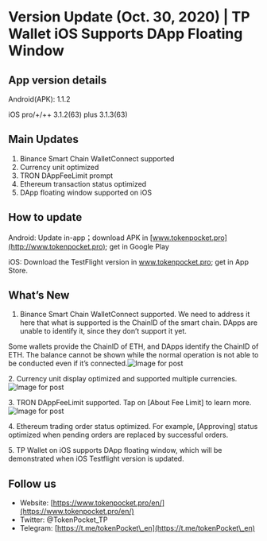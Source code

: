 # Version Update (Oct. 30, 2020) | TP Wallet iOS Supports DApp Floating Window

## App version details <a href="#82df" id="82df"></a>

Android(APK): 1.1.2

iOS pro/+/++ 3.1.2(63) plus 3.1.3(63)

## Main Updates <a href="#1448" id="1448"></a>

1. Binance Smart Chain WalletConnect supported
2. Currency unit optimized
3. TRON DAppFeeLimit prompt
4. Ethereum transaction status optimized
5. DApp floating window supported on iOS

## How to update <a href="#2150" id="2150"></a>

Android: Update in-app；download APK in [www.tokenpocket.pro](http://www.tokenpocket.pro); get in Google Play

iOS: Download the TestFlight version in www.tokenpocket.pro; get in App Store.

## What’s New <a href="#0567" id="0567"></a>

1. Binance Smart Chain WalletConnect supported. We need to address it here that what is supported is the ChainID of the smart chain. DApps are unable to identify it, since they don’t support it yet.

Some wallets provide the ChainID of ETH, and DApps identify the ChainID of ETH. The balance cannot be shown while the normal operation is not able to be conducted even if it’s connected.![Image for post](https://miro.medium.com/max/1238/0\*oAxHPLbIM4iIXPdL.png)

2\. Currency unit display optimized and supported multiple currencies.![Image for post](https://miro.medium.com/max/800/1\*lnxSFZ83G9X-dyYbNmvJHQ.png)

3\. TRON DAppFeeLimit supported. Tap on \[About Fee Limit] to learn more.![Image for post](https://miro.medium.com/max/1223/0\*6qxScXNxc-4UfiTM.png)

4\. Ethereum trading order status optimized. For example, \[Approving] status optimized when pending orders are replaced by successful orders.

5\. TP Wallet on iOS supports DApp floating window, which will be demonstrated when iOS Testflight version is updated.

## Follow us <a href="#8b87" id="8b87"></a>

* Website: [https://www.tokenpocket.pro/en/](https://www.tokenpocket.pro/en/)
* Twitter: @TokenPocket\_TP
* Telegram: [https://t.me/tokenPocket\_en](https://t.me/tokenPocket\_en)
